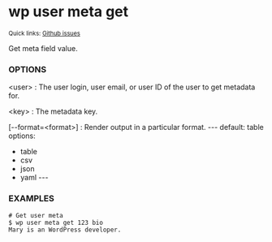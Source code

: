 # wp user meta get

<small>Quick links: <a href="https://github.com/issues?q=is%3Aopen+label%3Acommand%3Auser-meta-get+sort%3Aupdated-desc+org%3Awp-cli">Github issues</a></small>

Get meta field value.

### OPTIONS

&lt;user&gt;
: The user login, user email, or user ID of the user to get metadata for.

&lt;key&gt;
: The metadata key.

[\--format=&lt;format&gt;]
: Render output in a particular format.
\---
default: table
options:
  - table
  - csv
  - json
  - yaml
\---

### EXAMPLES

    # Get user meta
    $ wp user meta get 123 bio
    Mary is an WordPress developer.


